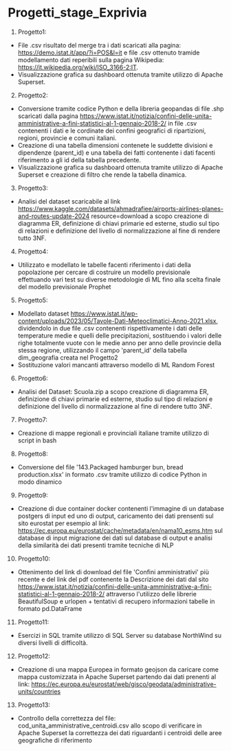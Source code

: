 # Progetti_stage_Exprivia
1. Progetto1:
 - File .csv risultato del merge tra i dati scaricati alla pagina: https://demo.istat.it/app/?i=POS&l=it e file .csv ottenuto tramide modellamento dati reperibili sulla pagina Wikipedia: https://it.wikipedia.org/wiki/ISO_3166-2:IT.
 - Visualizzazione grafica su dashboard ottenuta tramite utilizzo di Apache Superset.
2. Progetto2:
 - Conversione tramite codice Python e della libreria geopandas di file .shp scaricati dalla pagina https://www.istat.it/notizia/confini-delle-unita-amministrative-a-fini-statistici-al-1-gennaio-2018-2/ in file .csv contenenti i dati e le cordinate dei confini geografici di ripartizioni, regioni, provincie e comuni italiani.
 - Creazione di una tabella dimensioni contenete le suddette divisioni e dipendenze (parent_id) e una tabella dei fatti contenente i dati facenti riferimento a gli id della tabella precedente.
 - Visualizzazione grafica su dashboard ottenuta tramite utilizzo di Apache Superset e creazione di filtro che rende la tabella dinamica.
3. Progetto3:
 - Analisi del dataset scaricabile al link https://www.kaggle.com/datasets/ahmadrafiee/airports-airlines-planes-and-routes-update-2024
 resource=download a scopo creazione di diagramma ER, definizione di chiavi primarie ed esterne, studio sul tipo di relazioni e definizione del livello di normalizzazione al fine di rendere tutto 3NF.
4. Progetto4:
 - Utilizzato e modellato le tabelle facenti riferimento i dati della popolazione per cercare di costruire un modello previsionale effettuando vari test su diverse metodologie di ML fino alla scelta finale del modello previsionale Prophet
5. Progetto5:
 - Modellato dataset https://www.istat.it/wp-content/uploads/2023/05/Tavole-Dati-Meteoclimatici-Anno-2021.xlsx, dividendolo in due file .csv contenenti rispettivamente i dati delle temperature medie e quelli delle precipitazioni, sostituendo i valori delle righe totalmente vuote con le medie anno per anno delle provincie della stessa regione, utilizzando il campo 'parent_id' della tabella dim_geografia creata nel Progetto2
 - Sostituzione valori mancanti attraverso modello di ML Random Forest
6. Progetto6:
 - Analisi del Dataset: Scuola.zip a scopo creazione di diagramma ER, definizione di chiavi primarie ed esterne, studio sul tipo di relazioni e definizione del livello di normalizzazione al fine di rendere tutto 3NF.
7. Progetto7:
 - Creazione di mappe regionali e provinciali italiane tramite utilizzo di script in bash 
8. Progetto8:
 - Conversione del file '143.Packaged hamburger bun, bread production.xlsx' in formato .csv tramite utilizzo di codice Python in modo dinamico
9. Progetto9:
 - Creazione di due container docker contenenti l'immagine di un database postgers di input ed uno di output, caricamento dei dati prensenti sul sito eurostat per esempio al link: https://ec.europa.eu/eurostat/cache/metadata/en/nama10_esms.htm sul database di input migrazione dei dati sul database di output e analisi della similarità dei dati presenti tramite tecniche di NLP 
10. Progetto10:
 - Ottenimento del link di download del file 'Confini amministrativi' più recente e del link del pdf contenente la Descrizione dei dati dal sito https://www.istat.it/notizia/confini-delle-unita-amministrative-a-fini-statistici-al-1-gennaio-2018-2/ attraverso l'utilizzo delle librerie BeautifulSoup e urlopen + tentativi di recupero informazioni tabelle in formato pd.DataFrame
11. Progetto11:
 - Esercizi in SQL tramite utilizzo di SQL Server su database NorthWind su diversi livelli di difficoltà.
12. Progetto12:
 - Creazione di una mappa Europea in formato geojson da caricare come mappa customizzata in Apache Superset partendo dai dati prenenti al link: https://ec.europa.eu/eurostat/web/gisco/geodata/administrative-units/countries
13. Progetto13: 
- Controllo della correttezza del file: cod_unita_amministrative_centroidi.csv allo scopo di verificare in Apache Superset la correttezza dei dati riguardanti i centroidi delle aree geografiche di riferimento